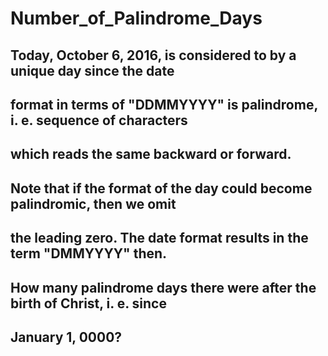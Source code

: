 # Number_of_Palindrome_Days

## Today, October 6, 2016, is considered to by a unique day since the date
## format in terms of "DDMMYYYY" is palindrome, i. e. sequence of characters
## which reads the same backward or forward.

## Note that if the format of the day could become palindromic, then we omit
## the leading zero. The date format results in the term "DMMYYYY" then.

## How many palindrome days there were after the birth of Christ, i. e. since
## January 1, 0000?
